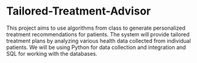 # Tailored-Treatment-Advisor
This project aims to use algorithms from class to generate personalized treatment recommendations for patients. The system will provide tailored treatment plans by analyzing various health data collected from individual patients.  We will be using Python for data collection and integration and SQL for working with the databases.
